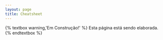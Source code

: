 ```yaml
---
layout: page
title: Cheatsheet
---
```


{% textbox warning,'Em Construção!' %}
  Esta página está sendo elaborada.
{% endtextbox %}
